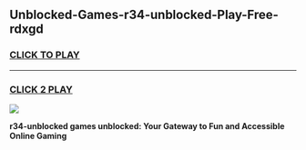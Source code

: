 
## Unblocked-Games-r34-unblocked-Play-Free-rdxgd
<h3>
<a href="https://premium76.site?title=r34-unblocked&ref=12A">CLICK TO PLAY</a></h3>
<hr>

<h3>
<a href="https://premium76.site?title=r34-unblocked&ref=12A">CLICK 2 PLAY</a>
  
</h3>

<a href="https://premium76.site?title=r34-unblocked&ref=12A"><img src="https://clearcache.store/games.png"></a>


**r34-unblocked games unblocked: Your Gateway to Fun and Accessible Online Gaming**
